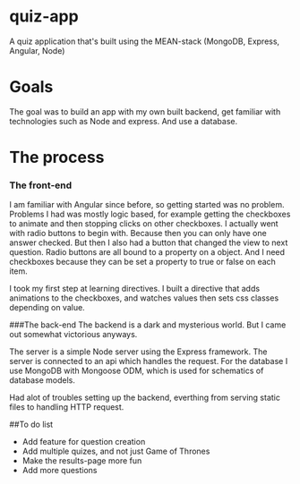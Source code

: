 # quiz-app
A quiz application that's built using the MEAN-stack (MongoDB, Express, Angular, Node)

# Goals

The goal was to build an app with my own built backend, get familiar with technologies such as Node and express. And use a database.

# The process

### The front-end
I am familiar with Angular since before, so getting started was no problem. Problems I had was mostly logic based, for example getting the checkboxes to animate and then stopping clicks on other checkboxes. I actually went with radio buttons to begin with. Because then you can only have one answer checked. But then I also had a button that changed the view to next question. Radio buttons are all bound to a property on a object. And I need checkboxes because they can be set a property to true or false on each item.

I took my first step at learning directives. I built a directive that adds animations to the checkboxes, and watches values then sets css classes depending on value. 

###The back-end
The backend is a dark and mysterious world. But I came out somewhat victorious anyways.

The server is a simple Node server using the Express framework. The server is connected to an api which handles the request.
For the database I use MongoDB with Mongoose ODM, which is used for schematics of database models.

Had alot of troubles setting up the backend, everthing from serving static files to handling HTTP request.

##To do list

* Add feature for question creation
* Add multiple quizes, and not just Game of Thrones
* Make the results-page more fun
* Add more questions 
